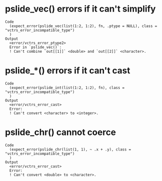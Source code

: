 # pslide_vec() errors if it can't simplify

    Code
      (expect_error(pslide_vec(list(1:2, 1:2), fn, .ptype = NULL), class = "vctrs_error_incompatible_type")
      )
    Output
      <error/vctrs_error_ptype2>
      Error in `pslide_vec()`:
      ! Can't combine `out[[1]]` <double> and `out[[2]]` <character>.

# pslide_*() errors if it can't cast

    Code
      (expect_error(pslide_int(list(1:2, 1:2), fn), class = "vctrs_error_incompatible_type")
      )
    Output
      <error/vctrs_error_cast>
      Error:
      ! Can't convert <character> to <integer>.

# pslide_chr() cannot coerce

    Code
      (expect_error(pslide_chr(list(1, 1), ~ .x + .y), class = "vctrs_error_incompatible_type")
      )
    Output
      <error/vctrs_error_cast>
      Error:
      ! Can't convert <double> to <character>.

